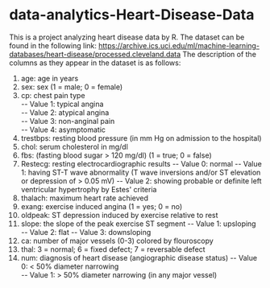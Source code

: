# data-analytics-Heart-Disease-Data
This is a project analyzing heart disease data by R. 
The dataset can be found in the following link: https://archive.ics.uci.edu/ml/machine-learning-databases/heart-disease/processed.cleveland.data 
The description of the columns as they appear in the dataset is as follows: 
1. age:  age in years  
2. sex:  sex (1 = male; 0 = female) 
3. cp: chest pain type  
-- Value 1: typical angina  
-- Value 2: atypical angina  
-- Value 3: non-anginal pain  
-- Value 4: asymptomatic  
4. trestbps:  resting blood pressure (in mm Hg on admission to the hospital) 
5. chol:  serum cholesterol in mg/dl  
6. fbs: (fasting blood sugar > 120 mg/dl) (1 = true; 0 = false) 
7. Restecg: resting electrocardiographic results
-- Value 0: normal
-- Value 1: having ST-T wave abnormality (T wave inversions and/or ST elevation or depression of > 0.05 mV) 
-- Value 2: showing probable or definite left ventricular hypertrophy by Estes' criteria  
8. thalach: maximum heart rate achieved 
9. exang:  exercise induced angina (1 = yes; 0 = no)  
10. oldpeak: ST depression induced by exercise relative to rest 
11. slope: the slope of the peak exercise ST segment
-- Value 1: upsloping  
-- Value 2: flat 
-- Value 3: downsloping 
12. ca: number of major vessels (0-3) colored by flouroscopy
13. thal: 3 = normal; 6 = fixed defect; 7 = reversable defect 
14. num: diagnosis of heart disease (angiographic disease status)
-- Value 0: < 50% diameter narrowing  
-- Value 1: > 50% diameter narrowing  (in any major vessel) 
